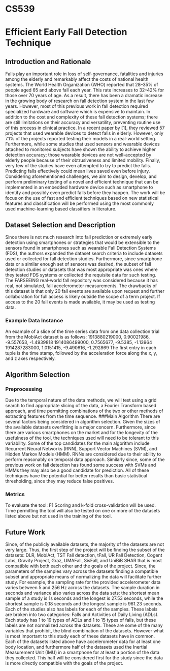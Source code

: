 ﻿# CS539 
# Efficient Early Fall Detection Technique

## Introduction and Rationale
Falls play an important role in loss of self-governance, fatalities and  injuries among the elderly and remarkably affect the costs of national health systems. The World Health Organization (WHO) reported that 28–35% of people aged 65 and above fall each year. This rate increases to 32–42% for those over 70 years of age. As a result, there has been a dramatic increase in the growing body of research on fall detection system in the last few years. However, most of this previous work in fall detection required specialized hardware and software which is expensive to maintain. In addition to the cost and complexity of these fall detection systems; there are still limitations on their accuracy and versatility, preventing routine use of this process in clinical practice. In a recent paper by [1], they reviewed 57 projects that used wearable devices to detect falls in elderly. However, only 7.1% of the projects reported testing their models in a real-world setting. Furthermore, while some studies that used sensors and wearable devices attached to monitored subjects have shown the ability to achieve higher detection accuracy; those wearable devices are not well-accepted by elderly people because of their obtrusiveness and limited mobility.  Finally, very few of the studies have even attempted to try to predict the falls.  Predicting falls effectively could mean lives saved even before injury. 
Considering aforementioned challenges, we aim to design, develop, and perform preliminary testing of a novel and efficient technique that can be implemented in an embedded hardware device such as smartphone to identify and possibly even predict falls before they happen. The work will be focus on the use of fast and efficient techniques based on new statistical features and classification will be performed using the most commonly used machine-learning based classifiers in literature.

## Dataset Selection and Description
Since there is not much research into fall prediction or extremely early detection using smartphones or strategies that would be extensible to the sensors found in smartphones such as wearable Fall Detection Systems (FDS), the authors expanded the dataset search criteria to include datasets used or collected for fall detection studies.  Furthermore, since smartphone data or a similar enough set of sensors was desired, the subset of fall detection studies or datasets that was most appropriate was ones where they tested FDS systems or collected the requisite data for such testing.  The FARSEEING real-world fall repository was considered because it has real, not simulated, fall accelerometer measurements.  The drawbacks of this dataset is that only 20 fall events are available upon request and further collaboration for full access is likely outside the scope of a term project. If access to the 20 fall events is made available, it may be used as testing data.  
### Example Data Instance
An example of a slice of the time series data from one data collection trial from the MobiAct dataset is as follows: 
1913880219000, 0.90021986, -9.557653, -1.4939818
1914086499000, 0.7565677, -9.5385, -1.13964
1914287283000, 1.0151415, -9.490616, -1.292869
The first entry in each tuple is the time stamp, followed by the acceleration force along the x, y, and z axes respectively.
## Algorithm Selection
### Preprocessing
Due to the temporal nature of the data methods, we will test using a grid search to find appropriate slicing of the data, a Fourier Transform based approach, and time permitting combinations of the two or other methods of extracting features from the time sequence.
###Main Algorithm
There are several factors being considered in algorithm selection. Given the sizes of the available datasets overfitting is a major concern.  Furthermore, since there are various smartphones on the market and for the longevity of the usefulness of the tool, the techniques used will need to be tolerant to this variability.  Some of the top candidates for the main algorithm include Recurrent Neural Networks (RNN), Support Vector Machines (SVM), and Hidden Markov Models (HMM).  RNNs are considered due to their ability to perform reasonably on temporal data approach. Similarly since, some of the previous work on fall detection has found some success with SVMs and HMMs they may also be a good candidate for prediction.  All of these techniques have the potential for better results than basic statistical thresholding, since they may reduce false positives.
### Metrics
To evaluate the tool: F1 Scoring and k-fold cross-validation will be used.  Time permitting the tool will also be tested on one or more of the datasets listed above but not used in the training of the tool.

## Future Work
Since, of the publicly available datasets, the majority of the datasets are not very large.  Thus, the first step of the project will be finding the subset of the datasets: DLR, MobiAct, TST Fall detection, tFall, UR Fall Detection, Cogent Labs, Gravity Project, Graz, UMAFall, SisFall, and UniBiB SHAR that is most compatible with both each other and the goals of the project.
Since, the parameters of the samples vary across the datasets finding a compatible subset and appropriate means of normalizing the data will facilitate further study.  For example, the sampling rate for the provided accelerometer data varies between 5 and 256 Hz across the datasets.  The sample duration in seconds and variance also varies across the data sets: the shortest mean sample of a study is 1s seconds and the longest is 27.53 seconds, while the shortest sample is 0.18 seconds and the longest sample is 961.23 seconds.  Each of the studies also has labels for each of the samples.  These labels are broken into two categories: Falls and Activities of Daily Living (ADLs).  Each study has 1 to 19 types of ADLs and 1 to 15 types of falls, but these labels are not normalized across the datasets.  These are some of the many variables that prohibit, the blind combination of the datasets.
However what is most important to this study each of these datasets have in common.  Each of the datasets listed above have accelerometer data for at least one body location, and furthermore half of the datasets used the Inertial Measurement Unit (IMU) in a smartphone for at least a portion of the data they collected.  This half will be considered first for the study since the data is more directly compatible with the goals of the project.   
